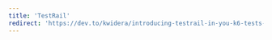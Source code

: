 ```yaml
---
title: 'TestRail'
redirect: 'https://dev.to/kwidera/introducing-testrail-in-you-k6-tests-eck'
---
```

